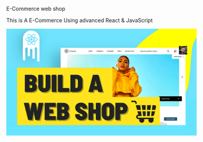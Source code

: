 E-Commerce web shop

This is A E-Commerce Using advanced React & JavaScript 

![screenshot](https://github.com/islamhassan1/E-Commerce-web-shop/blob/master/screen.png)
